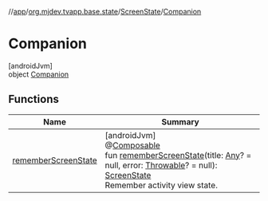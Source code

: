 //[app](../../../../index.md)/[org.mjdev.tvapp.base.state](../../index.md)/[ScreenState](../index.md)/[Companion](index.md)

# Companion

[androidJvm]\
object [Companion](index.md)

## Functions

| Name | Summary |
|---|---|
| [rememberScreenState](remember-screen-state.md) | [androidJvm]<br>@[Composable](https://developer.android.com/reference/kotlin/androidx/compose/runtime/Composable.html)<br>fun [rememberScreenState](remember-screen-state.md)(title: [Any](https://kotlinlang.org/api/latest/jvm/stdlib/kotlin/-any/index.html)? = null, error: [Throwable](https://kotlinlang.org/api/latest/jvm/stdlib/kotlin/-throwable/index.html)? = null): [ScreenState](../index.md)<br>Remember activity view state. |
